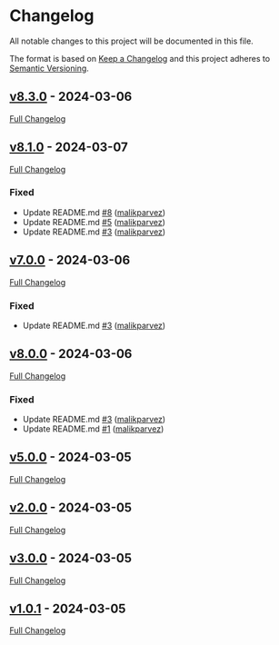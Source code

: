 <!-- markdownlint-disable MD024 -->
# Changelog

All notable changes to this project will be documented in this file.

The format is based on [Keep a Changelog](http://keepachangelog.com/en/1.0.0/) and this project adheres to [Semantic Versioning](http://semver.org).

## [v8.3.0](https://github.com/malikparvez/branching_strategy/tree/v8.3.0) - 2024-03-06

[Full Changelog](https://github.com/malikparvez/branching_strategy/compare/v8.1.0...v8.3.0)

## [v8.1.0](https://github.com/malikparvez/branching_strategy/tree/v8.1.0) - 2024-03-07

[Full Changelog](https://github.com/malikparvez/branching_strategy/compare/v7.0.0...v8.1.0)

### Fixed

- Update README.md [#8](https://github.com/malikparvez/branching_strategy/pull/8) ([malikparvez](https://github.com/malikparvez))
- Update README.md [#5](https://github.com/malikparvez/branching_strategy/pull/5) ([malikparvez](https://github.com/malikparvez))
- Update README.md [#3](https://github.com/malikparvez/branching_strategy/pull/3) ([malikparvez](https://github.com/malikparvez))

## [v7.0.0](https://github.com/malikparvez/branching_strategy/tree/v7.0.0) - 2024-03-06

[Full Changelog](https://github.com/malikparvez/branching_strategy/compare/v8.0.0...v7.0.0)

### Fixed

- Update README.md [#3](https://github.com/malikparvez/branching_strategy/pull/3) ([malikparvez](https://github.com/malikparvez))

## [v8.0.0](https://github.com/malikparvez/branching_strategy/tree/v8.0.0) - 2024-03-06

[Full Changelog](https://github.com/malikparvez/branching_strategy/compare/v5.0.0...v8.0.0)

### Fixed

- Update README.md [#3](https://github.com/malikparvez/branching_strategy/pull/3) ([malikparvez](https://github.com/malikparvez))
- Update README.md [#1](https://github.com/malikparvez/branching_strategy/pull/1) ([malikparvez](https://github.com/malikparvez))

## [v5.0.0](https://github.com/malikparvez/branching_strategy/tree/v5.0.0) - 2024-03-05

[Full Changelog](https://github.com/malikparvez/branching_strategy/compare/v2.0.0...v5.0.0)

## [v2.0.0](https://github.com/malikparvez/branching_strategy/tree/v2.0.0) - 2024-03-05

[Full Changelog](https://github.com/malikparvez/branching_strategy/compare/v3.0.0...v2.0.0)

## [v3.0.0](https://github.com/malikparvez/branching_strategy/tree/v3.0.0) - 2024-03-05

[Full Changelog](https://github.com/malikparvez/branching_strategy/compare/v1.0.1...v3.0.0)

## [v1.0.1](https://github.com/malikparvez/branching_strategy/tree/v1.0.1) - 2024-03-05

[Full Changelog](https://github.com/malikparvez/branching_strategy/compare/2007a6f182877e342f94ef10080f199b004eafd7...v1.0.1)
